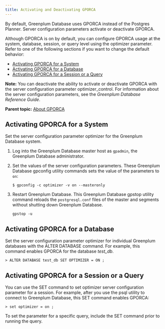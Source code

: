 ```yaml
---
title: Activating and Deactivating GPORCA 
---
```


By default, Greenplum Database uses GPORCA instead of the Postgres Planner. Server configuration parameters activate or deactivate GPORCA.

Although GPORCA is on by default, you can configure GPORCA usage at the system, database, session, or query level using the optimizer parameter. Refer to one of the following sections if you want to change the default behavior:

-   [Activating GPORCA for a System](#topic_byp_lqk_br)
-   [Activating GPORCA for a Database](#topic_pzr_3db_3r)
-   [Activating GPORCA for a Session or a Query](#topic_lx4_vqk_br)

**Note:** You can deactivate the ability to activate or deactivate GPORCA with the server configuration parameter optimizer\_control. For information about the server configuration parameters, see the *Greenplum Database Reference Guide*.

**Parent topic:** [About GPORCA](../../query/topics/query-piv-optimizer.html)

## <a id="topic_byp_lqk_br"></a>Activating GPORCA for a System 

Set the server configuration parameter optimizer for the Greenplum Database system.

1.  Log into the Greenplum Database master host as `gpadmin`, the Greenplum Database administrator.
2.  Set the values of the server configuration parameters. These Greenplum Database gpconfig utility commands sets the value of the parameters to `on`:

    ```
    $ gpconfig -c optimizer -v on --masteronly
    ```

3.  Restart Greenplum Database. This Greenplum Database gpstop utility command reloads the `postgresql.conf` files of the master and segments without shutting down Greenplum Database.

    ```
    gpstop -u
    ```


## <a id="topic_pzr_3db_3r"></a>Activating GPORCA for a Database 

Set the server configuration parameter optimizer for individual Greenplum databases with the ALTER DATABASE command. For example, this command enables GPORCA for the database *test\_db*.

```
> ALTER DATABASE test_db SET OPTIMIZER = ON ;
```

## <a id="topic_lx4_vqk_br"></a>Activating GPORCA for a Session or a Query 

You can use the SET command to set optimizer server configuration parameter for a session. For example, after you use the psql utility to connect to Greenplum Database, this SET command enables GPORCA:

```
> set optimizer = on ;
```

To set the parameter for a specific query, include the SET command prior to running the query.

